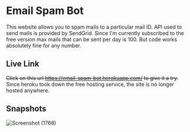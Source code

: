 # Email Spam Bot 
This website allows you to spam mails to a particular mail ID. API used to send mails is provided by SendGrid. Since I'm currently subscribed to the free version max mails that can be sent per day is 100. But code works absolutely fine for any number.

## Live Link
~~Click on this url https://email-spam-bot.herokuapp.com/ to give it a try.~~  
Since heroku took down the free hosting service, the site is no longer hosted anywhere.
 
## Snapshots
![Screenshot (1768)](https://user-images.githubusercontent.com/65860350/179577625-a9df3753-950f-4e74-96ea-7aad8dfae27b.png)

